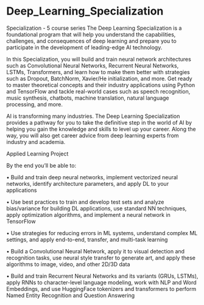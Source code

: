 # Deep_Learning_Specialization

Specialization - 5 course series
The Deep Learning Specialization is a foundational program that will help you understand the capabilities, challenges, and consequences of deep learning and prepare you to participate in the development of leading-edge AI technology. 

In this Specialization, you will build and train neural network architectures such as Convolutional Neural Networks, Recurrent Neural Networks, LSTMs, Transformers, and learn how to make them better with strategies such as Dropout, BatchNorm, Xavier/He initialization, and more. Get ready to master theoretical concepts and their industry applications using Python and TensorFlow and tackle real-world cases such as speech recognition, music synthesis, chatbots, machine translation, natural language processing, and more.

AI is transforming many industries. The Deep Learning Specialization provides a pathway for you to take the definitive step in the world of AI by helping you gain the knowledge and skills to level up your career. Along the way, you will also get career advice from deep learning experts from industry and academia.

Applied Learning Project

By the end you’ll be able to:

 • Build and train deep neural networks, implement vectorized neural networks, identify architecture parameters, and apply DL to your applications

• Use best practices to train and develop test sets and analyze bias/variance for building DL applications, use standard NN techniques, apply optimization algorithms, and implement a neural network in TensorFlow

• Use strategies for reducing errors in ML systems, understand complex ML settings, and apply end-to-end, transfer, and multi-task learning

• Build a Convolutional Neural Network, apply it to visual detection and recognition tasks, use neural style transfer to generate art, and apply these algorithms to image, video, and other 2D/3D data

• Build and train Recurrent Neural Networks and its variants (GRUs, LSTMs), apply RNNs to character-level language modeling, work with NLP and Word Embeddings, and use HuggingFace tokenizers and transformers to perform Named Entity Recognition and Question Answering
